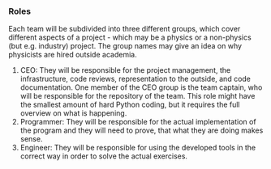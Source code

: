 ### Roles

Each team will be subdivided into three different groups, which cover different aspects of a project - which
may be a physics or a non-physics (but e.g. industry) project. The group names may give an idea on why
physicists are hired outside academia.

1. CEO: They will be responsible for the project management, the infrastructure, code reviews, representation to the outside,
   and code documentation. One member of the CEO group is the team captain, who will be responsible for the repository of the team.
   This role might have the smallest amount of hard Python coding, but it requires the full overview on what is happening.
1. Programmer: They will be responsible for the actual implementation of the program and they will need to prove, that what they are
   doing makes sense.
1. Engineer: They will be responsible for using the developed tools in the correct way in order to solve the actual exercises.

